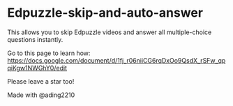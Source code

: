 # Edpuzzle-skip-and-auto-answer
This allows you to skip Edpuzzle videos and answer all multiple-choice questions instantly.


Go to this page to learn how: https://docs.google.com/document/d/1fj_r06niiCG6rqDxOo9QsdX_rSFw_qpqiKgw1NWGhY0/edit

Please leave a star too!

Made with @ading2210
